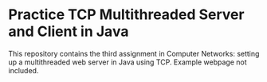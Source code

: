 # Practice TCP Multithreaded Server and Client in Java

This repository contains the third assignment in Computer Networks: setting up a multithreaded web server in Java using TCP. Example webpage not included.
